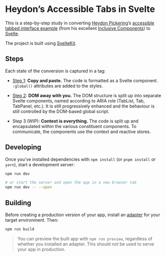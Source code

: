 # Heydon’s Accessible Tabs in Svelte

This is a step-by-step study in converting [Heydon Pickering](https://heydonworks.com/)’s [accessible tabbed interface example](https://inclusive-components.design/tabbed-interfaces/) (from his excellent [Inclusive Components](https://inclusive-components.design/)) to [Svelte](https://svelte.dev).

The project is built using [SvelteKit](https://kit.svelte.dev).

## Steps

Each state of the conversion is captured in a tag:

  - [Step 1](https://github.com/aral/heydons-accessible-tabs-in-svelte/tree/step1): __Copy and paste.__ The code is formatted as a Svelte component. `:global()` attributes are added to the styles.

  - [Step 2](https://github.com/aral/heydons-accessible-tabs-in-svelte/tree/step2): __DOM away with you.__ The DOM structure is split up into separate Svelte components, named according to ARIA role (TabList, Tab, TabPanel, etc.). It is still progressively enhanced and the behaviour is still controlled by the DOM-based global script.

  - Step 3 (WIP): __Context is everything.__ The code is split up and encapsulated within the various constituent components. To communicate, the components use the context and reactive stores.

## Developing

Once you’ve installed dependencies with `npm install` (or `pnpm install` or `yarn`), start a development server:

```bash
npm run dev

# or start the server and open the app in a new browser tab
npm run dev -- --open
```

## Building

Before creating a production version of your app, install an [adapter](https://kit.svelte.dev/docs#adapters) for your target environment. Then:

```bash
npm run build
```

> You can preview the built app with `npm run preview`, regardless of whether you installed an adapter. This should _not_ be used to serve your app in production.
